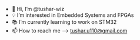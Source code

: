 - 👋 Hi, I’m @tushar-wiz
- 💡 I’m interested in Embedded Systems and FPGAs
- 📚 I’m currently learning to work on STM32
- 📫 How to reach me --> tushar.u110@gmail.com

<!---
tushar-wiz/tushar-wiz is a ✨ special ✨ repository because its `README.md` (this file) appears on your GitHub profile.
You can click the Preview link to take a look at your changes.
--->
